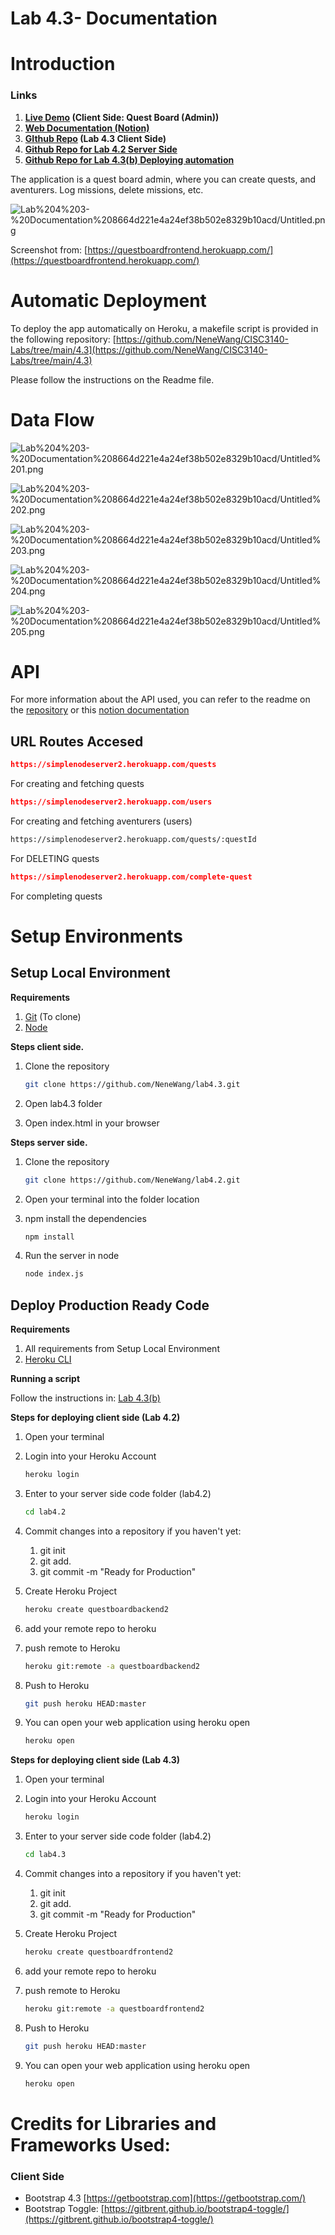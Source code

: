 # Lab 4.3- Documentation

# Introduction

### Links

1. **[Live Demo](https://questboardfrontend.herokuapp.com/) (Client Side: Quest Board (Admin))**
2. **[Web Documentation (Notion)]()**
3. **[GIthub Repo](https://github.com/NeneWang/lab4.3) (Lab 4.3 Client Side)**
4. **[Github Repo for Lab 4.2 Server Side](https://github.com/NeneWang/lab4.2)**
5. **[Github Repo for Lab 4.3(b) Deploying automation](https://github.com/NeneWang/CISC3140-Labs/tree/main/4.3)**

The application is a quest board admin, where you can create quests, and aventurers. Log missions, delete missions, etc.

![Lab%204%203-%20Documentation%208664d221e4a24ef38b502e8329b10acd/Untitled.png](Lab%204%203-%20Documentation%208664d221e4a24ef38b502e8329b10acd/Untitled.png)

Screenshot from: [https://questboardfrontend.herokuapp.com/](https://questboardfrontend.herokuapp.com/)

# Automatic Deployment

To deploy the app automatically on Heroku, a makefile script is provided in the following repository:  [https://github.com/NeneWang/CISC3140-Labs/tree/main/4.3](https://github.com/NeneWang/CISC3140-Labs/tree/main/4.3)

Please follow the instructions on the Readme file.

# Data Flow

![Lab%204%203-%20Documentation%208664d221e4a24ef38b502e8329b10acd/Untitled%201.png](Lab%204%203-%20Documentation%208664d221e4a24ef38b502e8329b10acd/Untitled%201.png)

![Lab%204%203-%20Documentation%208664d221e4a24ef38b502e8329b10acd/Untitled%202.png](Lab%204%203-%20Documentation%208664d221e4a24ef38b502e8329b10acd/Untitled%202.png)

![Lab%204%203-%20Documentation%208664d221e4a24ef38b502e8329b10acd/Untitled%203.png](Lab%204%203-%20Documentation%208664d221e4a24ef38b502e8329b10acd/Untitled%203.png)

![Lab%204%203-%20Documentation%208664d221e4a24ef38b502e8329b10acd/Untitled%204.png](Lab%204%203-%20Documentation%208664d221e4a24ef38b502e8329b10acd/Untitled%204.png)

![Lab%204%203-%20Documentation%208664d221e4a24ef38b502e8329b10acd/Untitled%205.png](Lab%204%203-%20Documentation%208664d221e4a24ef38b502e8329b10acd/Untitled%205.png)

# API

For more information about the API used, you can refer to the readme on the [repository](https://github.com/NeneWang/lab4.2) or this [notion documentation](https://www.notion.so/Lab-4-2-API-bc4c1d0b25c84a24aefecae8636e30eb)

## URL Routes Accesed

```json
https://simplenodeserver2.herokuapp.com/quests
```

For creating and fetching quests

```json
https://simplenodeserver2.herokuapp.com/users
```

For creating and fetching aventurers (users)

```html
https://simplenodeserver2.herokuapp.com/quests/:questId
```

For DELETING quests

```json
https://simplenodeserver2.herokuapp.com/complete-quest
```

For completing quests

# Setup Environments

## Setup Local Environment

**Requirements**

1. [Git](https://git-scm.com/downloads) (To clone)
2. [Node](https://nodejs.org/en/download/)

**Steps client side.**

1. Clone the repository

    ```bash
    git clone https://github.com/NeneWang/lab4.3.git
    ```

2. Open lab4.3 folder
3. Open index.html in your browser 

**Steps server side.**

1. Clone the repository

    ```bash
    git clone https://github.com/NeneWang/lab4.2.git
    ```

2. Open your terminal into the folder location
3. npm install the dependencies

    ```bash
    npm install
    ```

4. Run the server in node

    ```bash
    node index.js
    ```

## Deploy Production Ready Code

**Requirements**

1. All requirements from Setup Local Environment
2. [Heroku CLI](https://devcenter.heroku.com/articles/heroku-cli)

**Running a script**

Follow the instructions in: [Lab 4.3(b)](https://github.com/NeneWang/CISC3140-Labs/tree/main/4.3)

**Steps for deploying client side (Lab 4.2)**

1. Open your terminal 
2. Login into your Heroku Account

    ```bash
    heroku login
    ```

3. Enter to your server side code folder (lab4.2)

    ```bash
    cd lab4.2
    ```

4. Commit changes into a repository if you haven't yet:
    1. git init
    2. git add.
    3. git commit -m "Ready for Production"
5. Create Heroku Project

    ```bash
    heroku create questboardbackend2
    ```

6. add your remote repo to heroku
7. push remote to Heroku

    ```bash
    heroku git:remote -a questboardbackend2
    ```

8. Push to Heroku

    ```bash
    git push heroku HEAD:master
    ```

9. You can open your web application using heroku open

    ```bash
    heroku open
    ```

**Steps for deploying client side (Lab 4.3)**

1. Open your terminal 
2. Login into your Heroku Account

    ```bash
    heroku login
    ```

3. Enter to your server side code folder (lab4.2)

    ```bash
    cd lab4.3
    ```

4. Commit changes into a repository if you haven't yet:
    1. git init
    2. git add.
    3. git commit -m "Ready for Production"
5. Create Heroku Project

    ```bash
    heroku create questboardfrontend2
    ```

6. add your remote repo to heroku
7. push remote to Heroku

    ```bash
    heroku git:remote -a questboardfrontend2
    ```

8. Push to Heroku

    ```bash
    git push heroku HEAD:master
    ```

9. You can open your web application using heroku open

    ```bash
    heroku open
    ```

# Credits for Libraries and Frameworks Used:

### Client Side

- Bootstrap 4.3 [https://getbootstrap.com](https://getbootstrap.com/)
- Bootstrap Toggle: [https://gitbrent.github.io/bootstrap4-toggle/](https://gitbrent.github.io/bootstrap4-toggle/)
